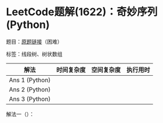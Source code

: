 # LeetCode题解(1622)：奇妙序列(Python)

题目：[原题链接](https://leetcode-cn.com/problems/fancy-sequence/)（困难）

标签：线段树、树状数组

| 解法           | 时间复杂度 | 空间复杂度 | 执行用时 |
| -------------- | ---------- | ---------- | -------- |
| Ans 1 (Python) |            |            |          |
| Ans 2 (Python) |            |            |          |
| Ans 3 (Python) |            |            |          |

解法一（）：

